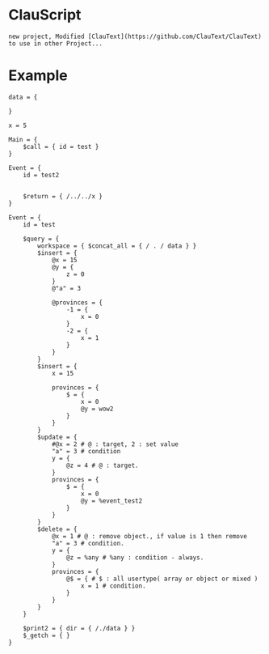 # ClauScript
    new project, Modified [ClauText](https://github.com/ClauText/ClauText) to use in other Project...

# Example 
    
    data = {

    }

    x = 5

    Main = {
        $call = { id = test } 
    }

    Event = {
        id = test2


        $return = { /../../x }
    }	

    Event = {
        id = test

        $query = {
            workspace = { $concat_all = { / . / data } }
            $insert = {
                @x = 15
                @y = {
                    z = 0
                } 
                @"a" = 3

                @provinces = {
                    -1 = {
                        x = 0
                    }
                    -2 = {
                        x = 1
                    }
                }
            }
            $insert = {
                x = 15

                provinces = {
                    $ = {
                        x = 0
                        @y = wow2
                    }
                }
            }
            $update = {
                #@x = 2 # @ : target, 2 : set value
                "a" = 3 # condition
                y = {
                    @z = 4 # @ : target.
                }
                provinces = {
                    $ = {
                        x = 0
                        @y = %event_test2
                    }
                }
            }
            $delete = {
                @x = 1 # @ : remove object., if value is 1 then remove
                "a" = 3 # condition.
                y = {
                    @z = %any # %any : condition - always.
                }
                provinces = {
                    @$ = { # $ : all usertype( array or object or mixed )
                        x = 1 # condition.
                    }
                }
            }
        }

        $print2 = { dir = { /./data } }
        $_getch = { }
    }

